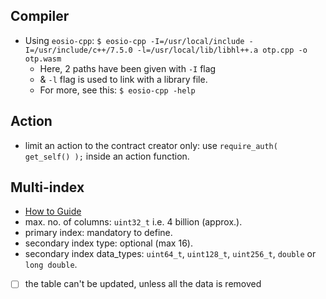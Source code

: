 ## Compiler
* Using `eosio-cpp`: `$ eosio-cpp -I=/usr/local/include -I=/usr/include/c++/7.5.0 -l=/usr/local/lib/libhl++.a otp.cpp -o otp.wasm`
	- Here, 2 paths have been given with `-I` flag
	- & `-l` flag is used to link with a library file.
	- For more, see this: `$ eosio-cpp -help`	 



## Action
* limit an action to the contract creator only: use `require_auth( get_self() );` inside an action function.

## Multi-index
* [How to Guide](https://developers.eos.io/manuals/eosio.cdt/v1.7/how-to-guides/multi-index/index/)
* max. no. of columns: `uint32_t` i.e. 4 billion (approx.).
* primary index: mandatory to define.
* secondary index type: optional (max 16).
* secondary index data_types: `uint64_t`, `uint128_t`, `uint256_t`, `double` or `long double`.
* [ ] the table can't be updated, unless all the data is removed
